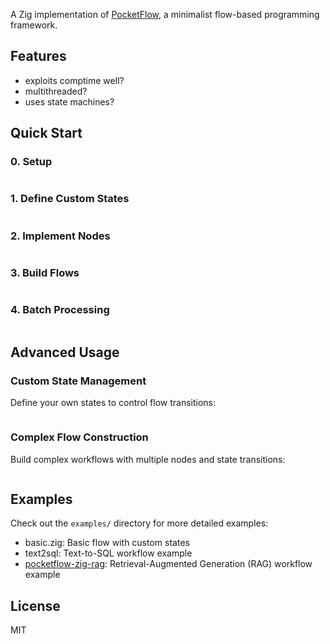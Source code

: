 A Zig implementation of [PocketFlow](https://github.com/The-Pocket/PocketFlow), a minimalist flow-based programming framework.

## Features

- exploits comptime well?
- multithreaded?
- uses state machines?

## Quick Start

### 0. Setup

```bash
```

### 1. Define Custom States


```zig
```

### 2. Implement Nodes

```zig
```

### 3. Build Flows

```zig
```

### 4. Batch Processing

```zig
```

## Advanced Usage

### Custom State Management

Define your own states to control flow transitions:

```zig
```

### Complex Flow Construction

Build complex workflows with multiple nodes and state transitions:

```zig
```

## Examples

Check out the `examples/` directory for more detailed examples:

- basic.zig: Basic flow with custom states
- text2sql: Text-to-SQL workflow example
- [pocketflow-zig-rag](./examples/pocketflow-zig-rag/README.md): Retrieval-Augmented Generation (RAG) workflow example

## License

MIT
